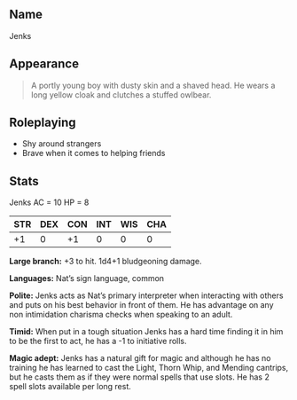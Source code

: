 ## Name

Jenks

## Appearance

> A portly young boy with dusty skin and a shaved head. He wears a long yellow cloak and clutches a stuffed owlbear.

## Roleplaying

- Shy around strangers
- Brave when it comes to helping friends

## Stats

Jenks AC = 10 HP = 8

| STR | DEX | CON | INT | WIS | CHA |
| --- | --- | --- | --- | --- | --- |
| +1  | 0   | +1  | 0   | 0   | 0   |

**Large branch:** +3 to hit. 1d4+1 bludgeoning damage.

**Languages:** Nat’s sign language, common

**Polite:** Jenks acts as Nat’s primary interpreter when interacting with others and puts on his best behavior in front of them. He has advantage on any non intimidation charisma checks when speaking to an adult.

**Timid:** When put in a tough situation Jenks has a hard time finding it in him to be the first to act, he has a -1 to initiative rolls.

**Magic adept:** Jenks has a natural gift for magic and although he has no training he has learned to cast the Light, Thorn Whip, and Mending cantrips, but he casts them as if they were normal spells that use slots. He has 2 spell slots available per long rest.
